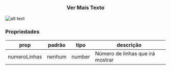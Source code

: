 <h3 align="center">Ver Mais Texto</h3> 

![alt text](https://media.giphy.com/media/3o7aDf3Xb6I54RIPDi/giphy.gif)

### Propriedades 
| prop | padrão | tipo | descrição |
| ---- | ---- | ----| ---- |
| numeroLinhas | nenhum | number | Número de linhas que irá mostrar | 